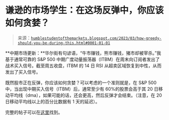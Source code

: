 <!--yml

分类：未分类

date: 2024-05-18 01:31:35

-->

# 谦逊的市场学生：在这场反弹中，你应该如何贪婪？

> 来源：[`humblestudentofthemarkets.blogspot.com/2023/03/how-greedy-should-you-be-during-this.html#0001-01-01`](https://humblestudentofthemarkets.blogspot.com/2023/03/how-greedy-should-you-be-during-this.html#0001-01-01)

**中期市场更新：**华尔街有句谚语，“牛市赚钱，熊市赚钱，猪市却被宰杀。”我基于通常可靠的 S&P 500 中期广度动量振荡器（ITBM）在周末向订阅者发出了战术买入信号。截至周五收盘，ITBM 的 14 日 RSI 从超卖区域恢复到中性，从而发出了买入信号。

既然股市正在反弹，你应该如何贪婪？可以考虑的一个准则就是，在 S&P 500 中，当出现中期买入信号（ITBM）后，通常至少有 60%的股票会高于其 20 日移动平均线（dma），如果可能的话，还会更高，然后反弹才会结束。（注意，在 20 日移动平均线以上的百分比数据有 1 天的延迟）。

完整的帖子可以在[这里](https://humblestudentofthemarkets.com/2023/03/29/how-greedy-should-you-be-during-this-rally/)找到。
